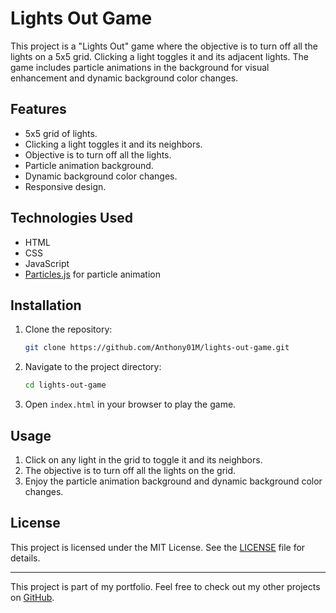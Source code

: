 # Lights Out Game

This project is a "Lights Out" game where the objective is to turn off all the lights on a 5x5 grid. Clicking a light toggles it and its adjacent lights. The game includes particle animations in the background for visual enhancement and dynamic background color changes.

## Features

- 5x5 grid of lights.
- Clicking a light toggles it and its neighbors.
- Objective is to turn off all the lights.
- Particle animation background.
- Dynamic background color changes.
- Responsive design.

## Technologies Used

- HTML
- CSS
- JavaScript
- [Particles.js](https://vincentgarreau.com/particles.js/) for particle animation

## Installation

1. Clone the repository:
    ```sh
    git clone https://github.com/Anthony01M/lights-out-game.git
    ```
2. Navigate to the project directory:
    ```sh
    cd lights-out-game
    ```
3. Open `index.html` in your browser to play the game.

## Usage

1. Click on any light in the grid to toggle it and its neighbors.
2. The objective is to turn off all the lights on the grid.
3. Enjoy the particle animation background and dynamic background color changes.

## License

This project is licensed under the MIT License. See the [LICENSE](LICENSE) file for details.

---

This project is part of my portfolio. Feel free to check out my other projects on [GitHub](https://github.com/Anthony01M).